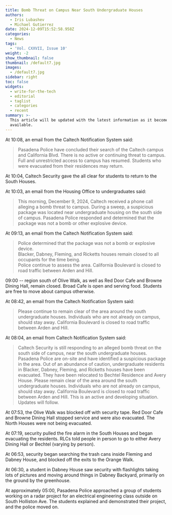```yaml
---
title: Bomb Threat on Campus Near South Undergraduate Houses
authors:
  - Iris Lubashev
  - Michael Gutierrez
date: 2024-12-09T15:52:58.958Z
categories:
  - News
tags:
  - 'Vol. CXXVII, Issue 10'
weight: -2
show_thumbnail: false
thumbnail: /default7.jpg
images:
  - /default7.jpg
sidebar: right
toc: false
widgets:
  - write-for-the-tech
  - editorial
  - taglist
  - categories
  - recent
summary: >-
  This article will be updated with the latest information as it becomes
  available.
---
```


At 10:08, an email from the Caltech Notification System said:

> Pasadena Police have concluded their search of the Caltech campus and California Blvd. There is no active or continuing threat to campus. Full and unrestricted access to campus has resumed. Students who were evacuated from their residences may return.

At 10:04, Caltech Security gave the all clear for students to return to the South Houses.

At 10:03, an email from the Housing Office to undergraduates said:

> This morning, December 9, 2024, Caltech received a phone call alleging a bomb threat to campus. During a sweep, a suspicious package was located near undergraduate housing on the south side of campus. Pasadena Police responded and determined that the package was not a bomb or other explosive device.

At 09:13, an email from the Caltech Notification System said:

> Police determined that the package was not a bomb or explosive device.\
> Blacker, Dabney, Fleming, and Ricketts houses remain closed to all occupants for the time being.\
> Police continue to assess the area. California Boulevard is closed to road traffic between Arden and Hill.

09:00 -- region south of Olive Walk, as well as Red Door Cafe and Browne Dining Hall, remain closed. Broad Cafe is open and serving food. Students are free to move about campus otherwise.

At 08:42, an email from the Caltech Notification System said:

> Please continue to remain clear of the area around the south undergraduate houses. Individuals who are not already on campus, should stay away. California Boulevard is closed to road traffic between Arden and Hill.

At 08:04, an email from Caltech Notification System said:

> Caltech Security is still responding to an alleged bomb threat on the south side of campus, near the south undergraduate houses. Pasadena Police are on-site and have identified a suspicious package in the area.
> Out of an abundance of caution, undergraduate residents in Blacker, Dabney, Fleming, and Ricketts houses have been evacuated. They have been relocated to Bechtel Residence and Avery House. Please remain clear of the area around the south undergraduate houses. Individuals who are not already on campus, should stay away. California Boulevard is closed to road traffic between Arden and Hill.
> This is an active and developing situation. Updates will follow.

At 07:53, the Olive Walk was blocked off with security tape. Red Door Cafe and Browne Dining Hall stopped service and were also evacuated. The North Houses were not being evacuated.

At 07:19, security pulled the fire alarm in the South Houses and began evacuating the residents. RLCs told people in person to go to either Avery Dining Hall or Bechtel (varying by person).

At 06:53, security began searching the trash cans inside Fleming and Dabney House, and blocked off the exits to the Orange Walk.

At 06:30, a student in Dabney House saw security with flashlights taking lots of pictures and moving around things in Dabney Backyard, primarily on the ground by the greenhouse.

At approximately 05:00, Pasadena Police approached a group of students working on a radar project for an electrical engineering class outside on South Holliston Ave. The students explained and demonstrated their project, and the police moved on.

